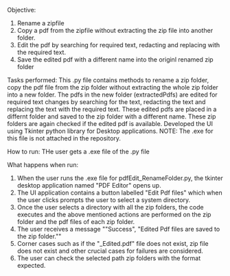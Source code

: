 Objective:
1. Rename a zipfile
2. Copy a pdf from the zipfile without extracting the zip file into another folder.
3. Edit the pdf by searching for required text, redacting and replacing with the required text.
4. Save the edited pdf with a different name into the originl renamed zip folder
   

Tasks performed:
This .py file contains methods to rename a zip folder, copy the pdf file from the zip folder without extracting the whole zip folder into a new folder.
The pdfs in the new folder (extractedPdfs) are edited for required text changes by searching for the text, redacting the text and replacing the text with the required text.
These edited pdfs are placed in a differnt folder and saved to the zip folder with a different name.
These zip folders are again checked if the edited pdf is available.
Developed the UI using Tkinter python library for Desktop applications.
NOTE:
The .exe for this file is not attached in the repository.

How to run:
THe user gets a .exe file of the .py file

What happens when run:
1. When the user runs the .exe file for pdfEdit_RenameFolder.py, the tkinter desktop application named "PDF Editor" opens up.
2. The UI application contains a button labelled "Edit Pdf files" which when the user clicks prompts the user to select a system directory.
3. Once the user selects a directory with all the zip folders, the code executes and the above mentioned actions are performed on the zip folder and the pdf files of each zip folder.
4. The user receives a message ""Success", "Edited Pdf files are saved to the zip folder.""
5. Corner cases such as if the "_Edited.pdf" file does not exist, zip file does not exist and other crucial cases for failures are considered.
6. The user can check the selected path zip folders with the format expected.
   

